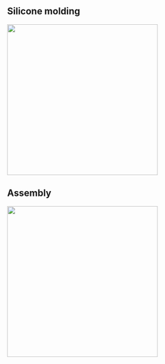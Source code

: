 ## Silicone molding

<img height="350" src="https://github.com/LowiekVDS/Open-source-Magnetic-Tactile-Sensor/blob/main/img/mold.png">
<BR CLEAR="all">

## Assembly

<img height="350" src="https://github.com/LowiekVDS/Open-source-Magnetic-Tactile-Sensor/blob/main/img/exploded.png">


